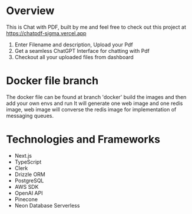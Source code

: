 # Overview

This is Chat with PDF, built by me and feel free to check out this project at https://chatpdf-sigma.vercel.app 

1) Enter Filename and description, Upload your Pdf
2) Get a seamless ChatGPT Interface for chatting with Pdf
3) Checkout all your uploaded files from dashboard

# Docker file branch

The docker file can be found at branch 'docker'
build the images and then add your own envs and run
It will generate one web image and one redis image, web image will converse the redis image for implementation of messaging queues.

# Technologies and Frameworks

- Next.js
- TypeScript
- Clerk
- Drizzle ORM
- PostgreSQL
- AWS SDK
- OpenAI API
- Pinecone
- Neon Database Serverless
